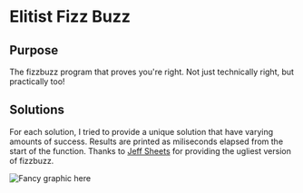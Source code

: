 # Elitist Fizz Buzz
## Purpose
The fizzbuzz program that proves you're right. Not just technically right, but practically too!

## Solutions
For each solution, I tried to provide a unique solution that have varying amounts of success.
Results are printed as miliseconds elapsed from the start of the function.
Thanks to [Jeff Sheets](https://github.com/jeffsheets) for providing the ugliest version of fizzbuzz.

![Fancy graphic here](https://static1.squarespace.com/static/5818f78ef5e2314f65b76331/t/5aa0001624a694843bdfe5c1/1520435233769/FizzBuzzResults?format=1500w)
